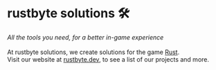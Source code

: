 # rustbyte solutions 🛠️
*All the tools you need, for a better in-game experience*
<br> <br>
At rustbyte solutions, we create solutions for the game [Rust](https://rust.facepunch.com/).
<br>
Visit our website at [rustbyte.dev](https://rustbyte.dev), to see a list of our projects and more.
